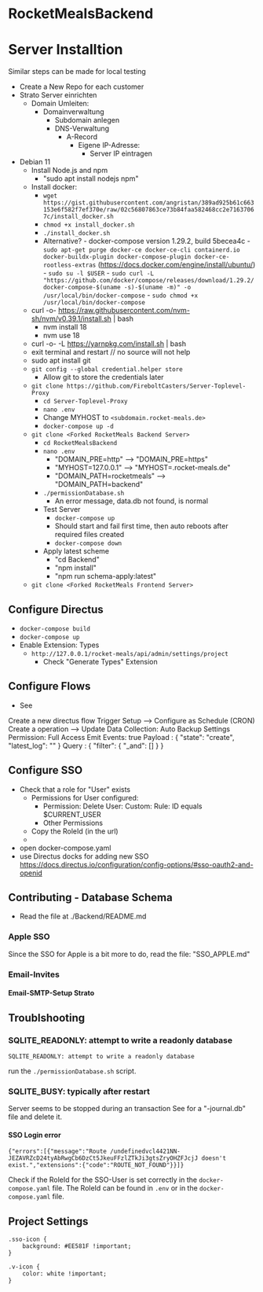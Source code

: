 # RocketMealsBackend

# Server Installtion

Similar steps can be made for local testing

- Create a New Repo for each customer
- Strato Server einrichten
    - Domain Umleiten:
        - Domainverwaltung
            - Subdomain anlegen
            - DNS-Verwaltung
                - A-Record
                    - Eigene IP-Adresse:
                        - Server IP eintragen
- Debian 11
    - Install Node.js and npm
        - "sudo apt install nodejs npm"
    - Install docker:
        - `wget https://gist.githubusercontent.com/angristan/389ad925b61c663153e6f582f7ef370e/raw/02c56807863ce73b84faa582468cc2e71637067c/install_docker.sh`
        - `chmod +x install_docker.sh`
        - `./install_docker.sh`
        - Alternative?
              - docker-compose version 1.29.2, build 5becea4c
              - `sudo apt-get purge docker-ce docker-ce-cli containerd.io docker-buildx-plugin docker-compose-plugin docker-ce-rootless-extras` (https://docs.docker.com/engine/install/ubuntu/)
                  - `sudo su -l $USER`
                  - `sudo curl -L "https://github.com/docker/compose/releases/download/1.29.2/docker-compose-$(uname -s)-$(uname -m)" -o /usr/local/bin/docker-compose`
                  - `sudo chmod +x /usr/local/bin/docker-compose`
    - curl -o- https://raw.githubusercontent.com/nvm-sh/nvm/v0.39.1/install.sh | bash
      - nvm install 18
      - nvm use 18
    - curl -o- -L https://yarnpkg.com/install.sh | bash
    - exit terminal and restart // no source will not help
    - sudo apt install git
    - `git config --global credential.helper store`
        - Allow git to store the credentials later
    - `git clone https://github.com/FireboltCasters/Server-Toplevel-Proxy`
        - `cd Server-Toplevel-Proxy`
        - `nano .env`
        - Change MYHOST to `<subdomain.rocket-meals.de>`
        - `docker-compose up -d`
    - `git clone <Forked RocketMeals Backend Server>`
        - `cd RocketMealsBackend`
        - `nano .env`
            - "DOMAIN_PRE=http" --> "DOMAIN_PRE=https"
            - "MYHOST=127.0.0.1" --> "MYHOST=<subdomain>.rocket-meals.de"
            - "DOMAIN_PATH=rocketmeals" --> "DOMAIN_PATH=backend"
        - `./permissionDatabase.sh`
            - An error message, data.db not found, is normal
        - Test Server
            - `docker-compose up`
            - Should start and fail first time, then auto reboots after required files created
            - `docker-compose down`
        - Apply latest scheme
            - "cd Backend"
            - "npm install"
            - "npm run schema-apply:latest"
    - `git clone <Forked RocketMeals Frontend Server>`


## Configure Directus

- `docker-compose build`
- `docker-compose up`
- Enable Extension: Types
  - `http://127.0.0.1/rocket-meals/api/admin/settings/project`
    - Check "Generate Types" Extension

## Configure Flows

- See

Create a new directus flow
Trigger Setup --> Configure as Schedule (CRON)
Create a operation --> Update Data
Collection: Auto Backup Settings
Permission: Full Access
Emit Events: true
Payload : { "state": "create", "latest_log": "" }
Query : { "filter": { "_and": [] } }


## Configure SSO

- Check that a role for "User" exists
  - Permissions for User configured:
    - Permission: Delete User: Custom: Rule: ID equals $CURRENT_USER
    - Other Permissions
  - Copy the RoleId (in the url)
  - 
- open docker-compose.yaml
- use Directus docks for adding new SSO https://docs.directus.io/configuration/config-options/#sso-oauth2-and-openid


## Contributing - Database Schema

- Read the file at ./Backend/README.md


### Apple SSO
Since the SSO for Apple is a bit more to do, read the file: "SSO_APPLE.md"


### Email-Invites

#### Email-SMTP-Setup Strato



## Troublshooting

### SQLITE_READONLY: attempt to write a readonly database

```
SQLITE_READONLY: attempt to write a readonly database
```

run the `./permissionDatabase.sh` script.

### SQLITE_BUSY: typically after restart

Server seems to be stopped during an transaction
See for a "-journal.db" file and delete it.

#### SSO Login error

```
{"errors":[{"message":"Route /undefinedvcl4421NN-JEZAVRZcD24tyAbRwgCb6DzCt5JkeuFFzlZTkJi3gtsZryOHZFJcjJ doesn't exist.","extensions":{"code":"ROUTE_NOT_FOUND"}}]}
```

Check if the RoleId for the SSO-User is set correctly in the `docker-compose.yaml` file. The RoleId can be found in `.env` or in the `docker-compose.yaml` file.


## Project Settings

```
.sso-icon {
    background: #EE581F !important;
}

.v-icon {
    color: white !important;
}
```
